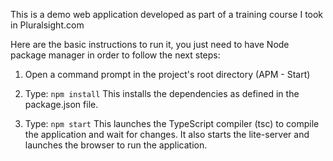 This is a demo web application developed as part of a training course I took in Pluralsight.com

Here are the basic instructions to run it, you just need to have Node package manager in order to follow the next steps:

1) Open a command prompt in the project's root directory (APM - Start)

2) Type: `npm install`
    This installs the dependencies as defined in the package.json file.
    
3) Type: `npm start`
    This launches the TypeScript compiler (tsc) to compile the application and wait for changes. 
    It also starts the lite-server and launches the browser to run the application.
